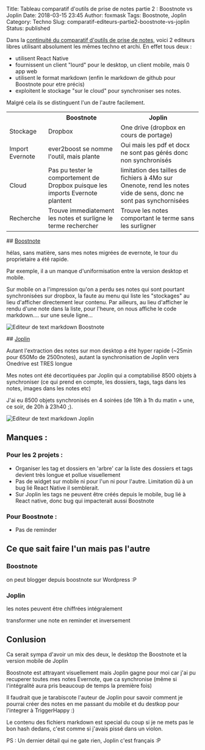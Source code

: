 Title: Tableau comparatif d'outils de prise de notes partie 2 : Boostnote vs Joplin
Date: 2018-03-15 23:45
Author: foxmask
Tags: Boostnote, Joplin
Category: Techno
Slug: comparatif-editeurs-partie2-boostnote-vs-joplin
Status: published

Dans la [continuité du comparatif d'outils de prise de notes]({filename}/comparatif-editeurs.md), voici 2 editeurs libres utilisant absolument les mêmes techno et archi.
En effet tous deux  : 

* utilisent React Native 
* fournissent un client "lourd" pour le desktop, un client mobile, mais 0 app web
* utilisent le format markdown (enfin le markdown de github pour Boostnote pour etre précis)
* exploitent le stockage "sur le cloud" pour synchroniser ses notes.

Malgré cela ils se distinguent l'un de l'autre facilement.

<table class="table table-hover table-bordered table-striped">
<tr><th></th><th>Boostnote</th><th>Joplin</th></tr>
<tr><td>Stockage</td><td>Dropbox</td><td>One drive (dropbox en cours de portage)</td></tr>
<tr><td>Import Evernote</td><td>ever2boost se nomme l'outil, mais plante</td><td>Oui mais les pdf et docx ne sont pas gérés donc non synchronisés</td></tr>
<tr><td>Cloud</td><td>Pas pu tester le comportement de Dropbox puisque les imports Evernote plantent</td><td>limitation des tailles de fichiers à 4Mo sur Onenote, rend les notes vide de sens, donc ne sont pas synchornisées</td>
<tr><td>Recherche</td><td>Trouve immediatement les notes et surligne le terme rechercher</td><td>Trouve les notes comportant le terme sans les surligner</td></tr>
</table>

## [Boostnote](https://boostnote.io)

hélas, sans matière, sans mes notes migrées de evernote, le tour du proprietaire a été rapide.

Par exemple, il a un manque d'uniformisation entre la version desktop et mobile.

Sur mobile on a l'impression qu'on a perdu ses notes qui sont pourtant synchronisées sur dropbox, la faute au menu qui liste les "stockages" au lieu d'afficher directement leur contenu.
Par ailleurs, au lieu d'afficher le rendu d'une note dans la liste, pour l'heure, on nous affiche le code markdown.... sur une seule ligne...


<img src="/static/editeurs/boostnote.png" title="Editeur de text markdown Boostnote"/>

## [Joplin](http://joplin.cozic.net/)

Autant l'extraction des notes sur mon desktop a été hyper rapide (~25min pour 650Mo de 2500notes), autant la synchronisation de Joplin vers Onedrive est TRES longue

Mes notes ont été decortiquées par Joplin qui a comptabilisé 8500 objets à synchroniser (ce qui prend en compte, les dossiers, tags, tags dans les notes, images dans les notes etc)

J'ai eu 8500 objets synchronisés en 4 soirées (de 19h à 1h du matin + une, ce soir, de 20h à 23h40 ;).

<img src="/static/editeurs/joplin.png" title="Editeur de text markdown Joplin"/>


## Manques :

### Pour les 2 projets :

* Organiser les tag et dossiers en 'arbre' car la liste des dossiers et tags devient très longue et pollue visuellement
* Pas de widget sur mobile ni pour l'un ni pour l'autre. Limitation dû à un bug lié React Native il semblerait.
* Sur Joplin les tags ne peuvent être créés depuis le mobile, bug lié à React native, donc bug qui impacterait aussi Boostnote

### Pour Boostnote :

* Pas de reminder


## Ce que sait faire l'un mais pas l'autre

### Boostnote 

on peut blogger depuis boostnote sur Wordpress :P

### Joplin 

les notes peuvent être chiffrées intégralement

transformer une note en reminder et inversement


## Conlusion

Ca serait sympa d'avoir un mix des deux, le desktop the Boostnote et la version mobile de Joplin

Boostnote est attrayant visuellement mais Joplin gagne pour moi car j'ai pu recuperer toutes mes notes Evernote, que ca synchronise (même si l'intégralité aura pris beaucoup de temps la première fois)

Il faudrait que je tarabiscote l'auteur de Joplin pour savoir comment je pourrai créer des notes en me passant du mobile et du destkop pour l'integrer à TriggerHappy :)

Le contenu des fichiers markdown est special du coup si je ne mets pas le bon hash dedans, c'est comme si j'avais pissé dans un violon.


PS : Un dernier détail qui ne gate rien, Joplin c'est français :P
